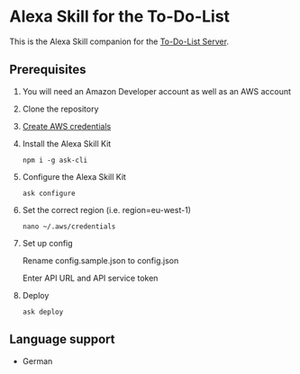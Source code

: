 # Alexa Skill for the To-Do-List
This is the Alexa Skill companion for the [To-Do-List Server](https://github.com/paranerd/to-do-list).

## Prerequisites
1. You will need an Amazon Developer account as well as an AWS account
2. Clone the repository
3. [Create AWS credentials](https://developer.amazon.com/de-DE/docs/alexa/smapi/manage-credentials-with-ask-cli.html#create-aws-credentials)
4. Install the Alexa Skill Kit
    ```
    npm i -g ask-cli
    ```
5. Configure the Alexa Skill Kit
    ```
    ask configure
    ```

6. Set the correct region (i.e. region=eu-west-1)
    ```
    nano ~/.aws/credentials
    ```

7. Set up config

    Rename config.sample.json to config.json

    Enter API URL and API service token 

8. Deploy
    ```
    ask deploy
    ```

## Language support
- German

